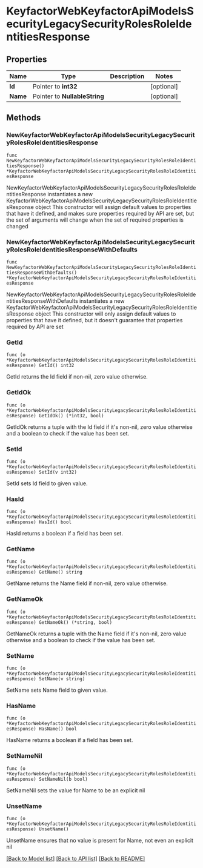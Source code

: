# KeyfactorWebKeyfactorApiModelsSecurityLegacySecurityRolesRoleIdentitiesResponse

## Properties

Name | Type | Description | Notes
------------ | ------------- | ------------- | -------------
**Id** | Pointer to **int32** |  | [optional] 
**Name** | Pointer to **NullableString** |  | [optional] 

## Methods

### NewKeyfactorWebKeyfactorApiModelsSecurityLegacySecurityRolesRoleIdentitiesResponse

`func NewKeyfactorWebKeyfactorApiModelsSecurityLegacySecurityRolesRoleIdentitiesResponse() *KeyfactorWebKeyfactorApiModelsSecurityLegacySecurityRolesRoleIdentitiesResponse`

NewKeyfactorWebKeyfactorApiModelsSecurityLegacySecurityRolesRoleIdentitiesResponse instantiates a new KeyfactorWebKeyfactorApiModelsSecurityLegacySecurityRolesRoleIdentitiesResponse object
This constructor will assign default values to properties that have it defined,
and makes sure properties required by API are set, but the set of arguments
will change when the set of required properties is changed

### NewKeyfactorWebKeyfactorApiModelsSecurityLegacySecurityRolesRoleIdentitiesResponseWithDefaults

`func NewKeyfactorWebKeyfactorApiModelsSecurityLegacySecurityRolesRoleIdentitiesResponseWithDefaults() *KeyfactorWebKeyfactorApiModelsSecurityLegacySecurityRolesRoleIdentitiesResponse`

NewKeyfactorWebKeyfactorApiModelsSecurityLegacySecurityRolesRoleIdentitiesResponseWithDefaults instantiates a new KeyfactorWebKeyfactorApiModelsSecurityLegacySecurityRolesRoleIdentitiesResponse object
This constructor will only assign default values to properties that have it defined,
but it doesn't guarantee that properties required by API are set

### GetId

`func (o *KeyfactorWebKeyfactorApiModelsSecurityLegacySecurityRolesRoleIdentitiesResponse) GetId() int32`

GetId returns the Id field if non-nil, zero value otherwise.

### GetIdOk

`func (o *KeyfactorWebKeyfactorApiModelsSecurityLegacySecurityRolesRoleIdentitiesResponse) GetIdOk() (*int32, bool)`

GetIdOk returns a tuple with the Id field if it's non-nil, zero value otherwise
and a boolean to check if the value has been set.

### SetId

`func (o *KeyfactorWebKeyfactorApiModelsSecurityLegacySecurityRolesRoleIdentitiesResponse) SetId(v int32)`

SetId sets Id field to given value.

### HasId

`func (o *KeyfactorWebKeyfactorApiModelsSecurityLegacySecurityRolesRoleIdentitiesResponse) HasId() bool`

HasId returns a boolean if a field has been set.

### GetName

`func (o *KeyfactorWebKeyfactorApiModelsSecurityLegacySecurityRolesRoleIdentitiesResponse) GetName() string`

GetName returns the Name field if non-nil, zero value otherwise.

### GetNameOk

`func (o *KeyfactorWebKeyfactorApiModelsSecurityLegacySecurityRolesRoleIdentitiesResponse) GetNameOk() (*string, bool)`

GetNameOk returns a tuple with the Name field if it's non-nil, zero value otherwise
and a boolean to check if the value has been set.

### SetName

`func (o *KeyfactorWebKeyfactorApiModelsSecurityLegacySecurityRolesRoleIdentitiesResponse) SetName(v string)`

SetName sets Name field to given value.

### HasName

`func (o *KeyfactorWebKeyfactorApiModelsSecurityLegacySecurityRolesRoleIdentitiesResponse) HasName() bool`

HasName returns a boolean if a field has been set.

### SetNameNil

`func (o *KeyfactorWebKeyfactorApiModelsSecurityLegacySecurityRolesRoleIdentitiesResponse) SetNameNil(b bool)`

 SetNameNil sets the value for Name to be an explicit nil

### UnsetName
`func (o *KeyfactorWebKeyfactorApiModelsSecurityLegacySecurityRolesRoleIdentitiesResponse) UnsetName()`

UnsetName ensures that no value is present for Name, not even an explicit nil

[[Back to Model list]](../README.md#documentation-for-models) [[Back to API list]](../README.md#documentation-for-api-endpoints) [[Back to README]](../README.md)


